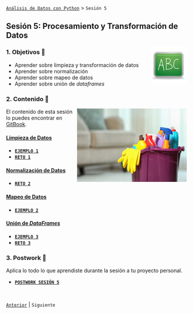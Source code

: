 [`Análisis de Datos con Python`](../README.md) > `Sesión 5`

## Sesión 5: Procesamiento y Transformación de Datos

<img src="../imagenes/pizarron.png" align="right" height="100" width="100" hspace="10">

### 1. Objetivos :dart: 

- Aprender sobre limpieza y transformación de datos
- Aprender sobre normalización
- Aprender sobre mapeo de datos
- Aprender sobre unión de *dataframes*

### 2. Contenido :blue_book:
<img src="imagenes/imagen1.jpg" align="right" width="300" height="200" hspace="10">

El contenido de esta sesión lo puedes encontrar en [GitBook](https://beduexpert.gitbook.io/data-analysis/sesion-05-procesamiento-y-transformacion-de-datos).

#### <ins>Limpieza de Datos</ins>

   - [**`EJEMPLO 1`**](ejemplo01/README.md)
   - [**`RETO 1`**](reto01/README.md)

#### <ins>Normalización de Datos</ins>

   - [**`RETO 2`**](reto02/README.md)

#### <ins>Mapeo de Datos</ins>

   - [**`EJEMPLO 2`**](ejemplo02/README.md)

#### <ins>Unión de *DataFrames*</ins>

   - [**`EJEMPLO 3`**](ejemplo03/README.md)
   - [**`RETO 3`**](reto03/README.md)

### 3. Postwork :memo:
Aplica lo todo lo que aprendiste durante la sesión a tu proyecto personal.

- [**`POSTWORK SESIÓN 5`**](postwork/README.md)

<br/>

[`Anterior`](../sesion04/README.md) | `Siguiente`
